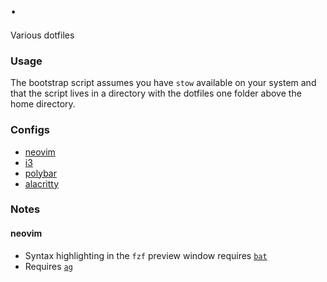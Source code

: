 # .

Various dotfiles

### Usage

The bootstrap script assumes you have `stow` available on your system and that the script lives in a directory with the dotfiles one folder above the home directory.

### Configs

- [neovim](./nvim/.config/nvim)
- [i3](./i3/.config/i3)
- [polybar](./polybar/.config/polybar)
- [alacritty](./alacritty/.config/alacritty)

### Notes

#### neovim

- Syntax highlighting in the `fzf` preview window requires [`bat`](https://github.com/sharkdp/bat)
- Requires [`ag`](https://github.com/ggreer/the_silver_searcher)

